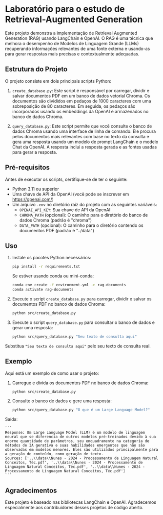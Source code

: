 # Laboratório para o estudo de Retrieval-Augmented Generation

Este projeto demonstra a implementação de Retrieval Augmented Generation (RAG) usando LangChain e OpenAI. O RAG é uma técnica que melhora o desempenho de Modelos de Linguagem Grande (LLMs) recuperando informações relevantes de uma fonte externa e usando-as para gerar respostas mais precisas e contextualmente adequadas.

## Estrutura do Projeto

O projeto consiste em dois principais scripts Python:

1. `create_database.py`: Este script é responsável por carregar, dividir e salvar documentos PDF em um banco de dados vetorial Chroma. Os documentos são divididos em pedaços de 1000 caracteres com uma sobreposição de 80 caracteres. Em seguida, os pedaços são incorporados usando os embeddings da OpenAI e armazenados no banco de dados Chroma.

2. `query_database.py`: Este script permite que você consulte o banco de dados Chroma usando uma interface de linha de comando. Ele procura pelos documentos mais relevantes com base no texto da consulta e gera uma resposta usando um modelo de prompt LangChain e o modelo Chat da OpenAI. A resposta inclui a resposta gerada e as fontes usadas para gerar a resposta.

## Pré-requisitos

Antes de executar os scripts, certifique-se de ter o seguinte:

- Python 3.11 ou superior
- Uma chave de API da OpenAI (você pode se inscrever em https://openai.com/)
- Um arquivo `.env` no diretório raiz do projeto com as seguintes variáveis:
  - `OPENAI_API_KEY`: Sua chave de API da OpenAI
  - `CHROMA_PATH` (opcional): O caminho para o diretório do banco de dados Chroma (padrão é "chroma")
  - `DATA_PATH` (opcional): O caminho para o diretório contendo os documentos PDF (padrão é "../data")

## Uso

1. Instale os pacotes Python necessários:

    ```bash
    pip install -r requirements.txt
    ```
    
    Se estiver usando conda ou mini-conda:

    ```bash
    conda env create -f environment.yml -n rag-documents
    conda activate rag-documents
    ```

2. Execute o script `create_database.py` para carregar, dividir e salvar os documentos PDF no banco de dados Chroma:

    ```bash
    python src/create_database.py
    ```

3. Execute o script `query_database.py` para consultar o banco de dados e gerar uma resposta:

    ```bash
    python src/query_database.py "Seu texto de consulta aqui"
    ```

Substitua `"Seu texto de consulta aqui"` pelo seu texto de consulta real.

## Exemplo

Aqui está um exemplo de como usar o projeto:

1. Carregue e divida os documentos PDF no banco de dados Chroma:

    ```bash
    python src/create_database.py
    ```

2. Consulte o banco de dados e gere uma resposta:

    ```bash
    python src/query_database.py "O que é um Large Language Model?"
    ```

Saída:

    ```
    Response: Um Large Language Model (LLM) é um modelo de linguagem neural que se diferencia de outros modelos pré-treinados devido à sua enorme quantidade de parâmetros, seu enquadramento na categoria de métodos de IA gerativa e suas habilidades emergentes que não são observadas em modelos menores. Eles são utilizados principalmente para a geração de conteúdo, como geração de texto.
    Sources: ['..\\data\\Nunes - 2024 - Processamento de Linguagem Natural Conceitos, Téc.pdf', '..\\data\\Nunes - 2024 - Processamento de Linguagem Natural Conceitos, Téc.pdf', '..\\data\\Nunes - 2024 - Processamento de Linguagem Natural Conceitos, Téc.pdf']
    ```

## Agradecimentos

Este projeto é baseado nas bibliotecas LangChain e OpenAI. Agradecemos especialmente aos contribuidores desses projetos de código aberto.